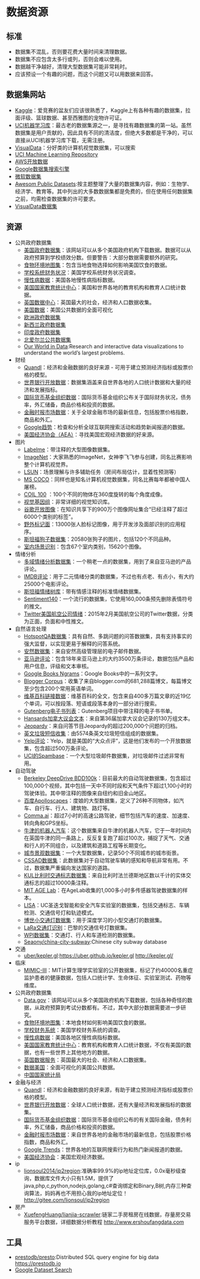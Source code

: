 # 数据资源

## 标准

* 数据集不混乱，否则要花费大量时间来清理数据。
* 数据集不应包含太多行或列，否则会难以使用。
* 数据越干净越好，清理大型数据集可能非常耗时。
* 应该预设一个有趣的问题，而这个问题又可以用数据来回答。

## 数据集网站

* [Kaggle](https://www.kaggle.com/)：爱竞赛的盆友们应该很熟悉了，Kaggle上有各种有趣的数据集，拉面评级、篮球数据、甚至西雅图的宠物许可证。
* [UCI机器学习库](http://mlr.cs.umass.edu/ml/)：最古老的数据集源之一，是寻找有趣数据集的第一站。虽然数据集是用户贡献的，因此具有不同的清洁度，但绝大多数都是干净的，可以直接从UCI机器学习库下载，无需注册。
* [VisualData](https://www.visualdata.io/)：分好类的计算机视觉数据集，可以搜索
* [UCI Machine Learning Repository](http://archive.ics.uci.edu/ml/index.php)
* [AWS开放数据](https://registry.opendata.aws/)
* [Google数据集搜索引擎](https://toolbox.google.com/datasetsearch)
* [微软数据集](https://msropendata.com/)
* [Awesom Public Datasets](https://github.com/awesomedata/awesome-public-datasets):按主题整理了大量的数据集内容，例如：生物学、经济学、教育等。其中列出的大多数数据集都是免费的，但在使用任何数据集之前，均需检查数据集的许可要求。
* [VisualData数据集](https://www.visualdata.io/https://www.visualdata.io/)

## 资源

* 公共政府数据集
    - [美国政府数据集](https://www.data.gov/)：该网站可以从多个美国政府机构下载数据。数据可以从政府预算到学校绩效分数。但要警告：大部分数据需要额外的研究。
    - [食物环境地图集](https://catalog.data.gov/dataset/food-environment-atlas-f4a22)：包含当地食物选择如何影响美国饮食的数据。
    - [学校系统财务状况](https://catalog.data.gov/dataset/annual-survey-of-school-system-finances)：美国学校系统财务状况调查。
    - [慢性病数据](https://catalog.data.gov/dataset/u-s-chronic-disease-indicators-cdi-e50c9)：美国各地慢性病指标数据。
    - [美国国家教育统计中心](https://nces.ed.gov/)：美国和世界各地的教育机构和教育人口统计数据。
    - [英国数据中心](https://www.ukdataservice.ac.uk/)：英国最大的社会，经济和人口数据收集。
    - [美国数据](http://datausa.io/)：美国公共数据的全面可视化
    - [欧洲政府数据集](https://data.europa.eu/euodp/data/dataset)
    - [新西兰政府数据集](https://catalogue.data.govt.nz/dataset)
    - [印度政府数据集](https://data.gov.in/)
    - [北爱尔兰公共数据集](https://www.opendatani.gov.uk/)
    - [Our World in Data](https://ourworldindata.org):Research and interactive data visualizations to understand the world’s largest problems.
* 财经
    - [Quandl](https%3A//www.quandl.com/)：经济和金融数据的良好来源 - 可用于建立预测经济指标或股票价格的模型。
    - [世界银行开放数据](https%3A//data.worldbank.org/)：数据集涵盖来自世界各地的人口统计数据和大量的经济和发展指标。
    - [国际货币基金组织数据](https%3A//www.imf.org/en/Data)：国际货币基金组织公布关于国际财务状况，债务率，外汇储备，商品价格和投资的数据。
    - [金融时报市场数据](https%3A//markets.ft.com/data/)：关于全球金融市场的最新信息，包括股票价格指数，商品和外汇。
    - [Google趋势](http%3A//www.google.com/trends%3Fq%3Dgoogle%26ctab%3D0%26geo%3Dall%26date%3Dall%26sort%3D0)：检查和分析全球互联网搜索活动和趋势新闻报道的数据。
    - [美国经济协会（AEA）](https%3A//www.aeaweb.org/resources/data/us-macro-regional)：寻找美国宏观经济数据的好来源。
* 图片
    - [Labelme](http://labelme.csail.mit.edu/Release3.0/browserTools/php/dataset.php)：带注释的大型图像数据集。
    - [ImageNet](http://image-net.org/)：大家熟悉的ImageNet，女神李飞飞参与创建，同名比赛影响整个计算机视觉界。
    - [LSUN](http://lsun.cs.princeton.edu/2016/)：场景理解与许多辅助任务（房间布局估计，显着性预测等）
    - [MS COCO](http://mscoco.org/)：同样也是知名计算机视觉数据集，同名比赛每年都被中国人屠榜。
    - [COIL 100](http://www1.cs.columbia.edu/CAVE/software/softlib/coil-100.php) ：100个不同的物体在360度旋转的每个角度成像。
    - [视觉基因组](http://visualgenome.org/)：非常详细的视觉知识库。
    - [谷歌开放图像](https://research.googleblog.com/2016/09/introducing-open-images-dataset.html)：在知识共享下的900万个图像网址集合“已经注释了超过6000个类别的标签”。
    - [野外标记面](http://vis-www.cs.umass.edu/lfw/)：13000张人脸标记图像，用于开发涉及面部识别的应用程序。
    - [斯坦福狗子数据集](http://vision.stanford.edu/aditya86/ImageNetDogs/)：20580张狗子的图片，包括120个不同品种。
    - [室内场景识别](http://web.mit.edu/torralba/www/indoor.html)：包含67个室内类别，15620个图像。
* 情绪分析
    - [多域情绪分析数据集](http://www.cs.jhu.edu/~mdredze/datasets/sentiment/)：一个稍老一点的数据集，用到了来自亚马逊的产品评论。
    - [IMDB评论](http://ai.stanford.edu/~amaas/data/sentiment/)：用于二元情绪分类的数据集，不过也有点老、有点小，有大约25000个电影评论。
    - [斯坦福情绪树库](http://nlp.stanford.edu/sentiment/code.html)：带有情感注释的标准情绪数据集。
    - [Sentiment140](http://help.sentiment140.com/for-students/)：一个流行的数据集，它使用160,000条预先删除表情符号的推文。
    - [Twitter美国航空公司情绪](https://www.kaggle.com/crowdflower/twitter-airline-sentiment)：2015年2月美国航空公司的Twitter数据，分类为正面，负面和中性推文。
* 自然语言处理
    - [HotspotQA数据集](https://hotpotqa.github.io/)：具有自然、多跳问题的问答数据集，具有支持事实的强大监督，以实现更易于解释的问答系统。
    - [安然数据集](https://www.cs.cmu.edu/~./enron/)：来自安然高级管理层的电子邮件数据。
    - [亚马逊评论](https://snap.stanford.edu/data/web-Amazon.html)：包含18年来亚马逊上的大约3500万条评论，数据包括产品和用户信息，评级和文本审核。
    - [Google Books Ngrams](https://aws.amazon.com/datasets/google-books-ngrams/)：Google Books中的一系列文字。
    - [Blogger Corpus](http://u.cs.biu.ac.il/~koppel/BlogCorpus.htm)：收集了来自blogger.com的681,288篇博文，每篇博文至少包含200个常用英语单词。
    - [维基百科链接数据](https://code.google.com/p/wiki-links/downloads/list)：维基百科的全文，包含来自400多万篇文章的近19亿个单词，可以按段落、短语或段落本身的一部分进行搜索。
    - [Gutenberg电子书列表](http://www.gutenberg.org/wiki/Gutenberg:Offline_Catalogs)：Gutenberg项目中带注释的电子书书单。
    - [Hansards加拿大议会文本](http://www.isi.edu/natural-language/download/hansard/)：来自第36届加拿大议会记录的130万组文本。
    - [Jeopardy](http://www.reddit.com/r/datasets/comments/1uyd0t/200000_jeopardy_questions_in_a_json_file/)：来自问答节目Jeopardy的超过200,000个问题的归档。
    - [英文垃圾短信收集](http://www.dt.fee.unicamp.br/~tiago/smsspamcollection/)：由5574条英文垃圾短信组成的数据集。
    - [Yelp评论](https://www.yelp.com/dataset)：Yelp，就是美国的“大众点评”，这是他们发布的一个开放数据集，包含超过500万条评论。
    - [UCI的Spambase](https://archive.ics.uci.edu/ml/datasets/Spambase)：一个大型垃圾邮件数据集，对垃圾邮件过滤非常有用。
* 自动驾驶
    - [Berkeley DeepDrive BDD100k](http://bdd-data.berkeley.edu/)：目前最大的自动驾驶数据集，包含超过100,000个视频，其中包括一天中不同时段和天气条件下超过1,100小时的驾驶体验。其中带注释的图像来自纽约和旧金山地区。
    - [百度Apolloscapes](http://apolloscape.auto/)：度娘的大型数据集，定义了26种不同物体，如汽车、自行车、行人、建筑物、路灯等。
    - [Comma.ai](https://archive.org/details/comma-dataset)：超过7小时的高速公路驾驶，细节包括汽车的速度、加速度、转向角和GPS坐标。
    - [牛津的机器人汽车](http://robotcar-dataset.robots.ox.ac.uk/)：这个数据集来自牛津的机器人汽车，它于一年时间内在英国牛津的同一条路上，反反复复跑了超过100次，捕捉了天气、交通和行人的不同组合，以及建筑和道路工程等长期变化。
    - [城市景观数据集](https://www.cityscapes-dataset.com/)：一个大型数据集，记录50个不同城市的城市街景。
    - [CSSAD数据集](http://aplicaciones.cimat.mx/Personal/jbhayet/ccsad-dataset)：此数据集对于自动驾驶车辆的感知和导航非常有用。不过，数据集严重偏向发达国家的道路。
    - [KUL比利时交通标志数据集](http://www.vision.ee.ethz.ch/~timofter/traffic_signs/)：来自比利时法兰德斯地区数以千计的实体交通标志的超过10000条注释。
    - [MIT AGE Lab](http://lexfridman.com/automated-synchronization-of-driving-data-video-audio-telemetry-accelerometer/)：在AgeLab收集的1,000多小时多传感器驾驶数据集的样本。
    - [LISA](http://cvrr.ucsd.edu/LISA/datasets.html)：UC圣迭戈智能和安全汽车实验室的数据集，包括交通标志、车辆检测、交通信号灯和轨迹模式。
    - [博世小交通灯数据集](https://hci.iwr.uni-heidelberg.de/node/6132)：用于深度学习的小型交通灯的数据集。
    - [LaRa交通灯识别](http://www.lara.prd.fr/benchmarks/trafficlightsrecognition)：巴黎的交通信号灯数据集。
    - [WPI数据集](http://computing.wpi.edu/dataset.html)：交通灯、行人和车道检测的数据集。
    * [Seaony/china-city-subway](https://github.com/Seaony/china-city-subway):Chinese city subway database
* 交通
    - [uber/kepler.gl](https://github.com/uber/kepler.gl):https://uber.github.io/kepler.gl  http://kepler.gl/
* 临床
    - [MIMIC-III](https://mimic.physionet.org/)：MIT计算生理学实验室的公开数据集，标记了约40000名重症监护患者的健康数据，包括人口统计学、生命体征、实验室测试、药物等维度。
* 公共政府数据集
    - [Data.gov](https://www.data.gov/)：该网站可以从多个美国政府机构下载数据，包括各种奇怪的数据，从政府预算到考试分数都有。不过，其中大部分数据需要进一步研究。
    - [食物环境地图集](https://catalog.data.gov/dataset/food-environment-atlas-f4a22)：本地食材如何影响美国饮食的数据。
    - [学校财务系统](https://catalog.data.gov/dataset/annual-survey-of-school-system-finances)：美国学校财务系统的调查。
    - [慢性病数据](https://catalog.data.gov/dataset/u-s-chronic-disease-indicators-cdi-e50c9)：美国各地区慢性病指标数据。
    - [美国国家教育统计中心](https://nces.ed.gov/)：教育机构和教育人口统计数据，不仅有美国的数据，也有一些世界上其他地方的数据。
    - [英国数据服务](https://www.ukdataservice.ac.uk/)：英国最大的社会、经济和人口数据集。
    - [数据美国](http://datausa.io/)：全面可视化的美国公共数据。
    - [中国国家统计局](http://www.stats.gov.cn/)
* 金融与经济
    - [Quandl](https://www.quandl.com/)：经济和金融数据的良好来源，有助于建立预测经济指标或股票价格的模型。
    - [世界银行开放数据](https://data.worldbank.org/)：全球人口统计数据，还有大量经济和发展指标的数据集。
    - [国际货币基金组织数据](https://www.imf.org/en/Data)：国际货币基金组织公布的有关国际金融，债务利率，外汇储备，商品价格和投资的数据。
    - [金融时报市场数据](https://markets.ft.com/data/)：来自世界各地的金融市场的最新信息，包括股票价格指数，商品和外汇。
    - [Google Trends](http://www.google.com/trends?q=google&ctab=0&geo=all&date=all&sort=0)：世界各地的互联网搜索行为和热门新闻报道的数据。
    - [美国经济协会](https://www.aeaweb.org/resources/data/us-macro-regional)：美国宏观经济数据。
* ip
    - [lionsoul2014/ip2region](https://github.com/lionsoul2014/ip2region):准确率99.9%的ip地址定位库，0.0x毫秒级查询，数据库文件大小只有1.5M，提供了java,php,c,python,nodejs,golang,c#查询绑定和Binary,B树,内存三种查询算法，妈妈再也不用担心我的ip地址定位！ http://gitee.com/lionsoul/ip2region
* 房产
    - [XuefengHuang/lianjia-scrawler](https://github.com/XuefengHuang/lianjia-scrawler):链家二手房租房在线数据，存量房交易服务平台数据，详细数据分析教程 http://www.ershoufangdata.com

## 工具

* [prestodb/presto](https://github.com/prestodb/presto):Distributed SQL query engine for big data https://prestodb.io
* [Google Dataset Search](https://toolbox.google.com/datasetsearch)
